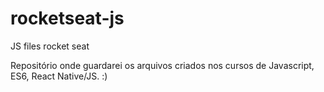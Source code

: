 # rocketseat-js
JS files rocket seat

Repositório onde guardarei os arquivos criados nos cursos de Javascript, ES6, React Native/JS.
:)
